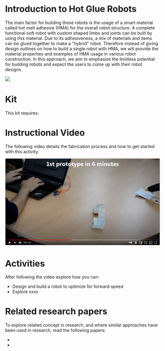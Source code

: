 # Introduction to Hot Glue Robots

The main factor for building these robots is the usage of a smart material called hot melt adhesive (HMA) for the overall robot structure. A complete functional soft robot with custom shaped limbs and joints can be built by using this material. Due to its adhesiveness, a mix of materials and items can be glued together to make a "hybrid" robot. Therefore instead of giving design outlines on how to build a single robot with HMA, we will provide the material properties and examples of HMA usage in various robot construction. In this approach, we aim to emphasize the limitless potential for building robots and expect the users to come up with their robot designs.


<img src="https://static.projects.iq.harvard.edu/files/styles/os_files_large/public/srtsandbox/files/20150417_114941.jpg?m=1434319287&itok=-ZDPG1nE"
      style="float: centre; margin-right: 10px;" />
<p>

# Kit

This kit requires:

<p>

# Instructional Video

The following video details the fabrication process and how to get started with this activity.

[![Hot Glue Video](vid1.JPG)](https://youtu.be/Q6ZeTa9HxxQ)


<p>

# Activities
After following the video explore how you can:

* Design and build a robot to optimize for forward speed
* Explore xxxx

# Related research papers

To explore related concept in research, and where similar approaches have been used in research, read the following papers:

* 
*
